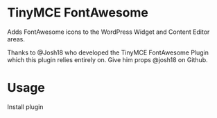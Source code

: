 TinyMCE FontAwesome
===================

Adds FontAwesome icons to the WordPress Widget and Content Editor areas.

Thanks to @Josh18 who developed the TinyMCE FontAwesome Plugin which this plugin relies entirely on. Give him props @josh18 on Github.

Usage
===================

Install plugin 